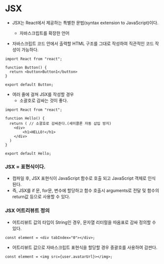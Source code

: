 # JSX

- JSX는 React에서 제공하는 특별한 문법(syntax extension to JavaScript)이다.
  - 자바스크립트를 확장한 언어

- 자바스크립트 코드 안에서 출력할 HTML 구조를 그대로 작성하여 직관적인 코드 작성이 가능하다.

```react
import React from "react";

function Button() {
  return <button>Button1</button>
}

export default Button;
```

- 여러 줄에 걸쳐 JSX를 작성할 경우
  - 소괄호로 감싸는 것이 좋다.

```react
import React from "react";

function Hello() {
  return ( // 소괄호로 감싸준다.(세미콜론 자동 삽입 방지)
  	<div>
    	<h1>HELLO!</h1>  
    </div>
  )
}

export default Hello;
```



### JSX = 표현식이다.

- 컴파일 후, JSX 표현식이 JavaScript 함수로 호출 되고 JavaScript 객체로 인식된다.
- 즉, JSX를 if 문, for문, 변수에 할당하고 함수 호출시 arguments로 전달 및 함수의 return값 등으로 사용할 수 있다.



### JSX 어트리뷰트 정의

- 어트리뷰트 값의 타입이 String인 경우, 문자열 리터럴을 따옴표로 감싸 정의할 수 있다.

```react
const element = <div tabIndex="0"></div>;
```

- 어트리뷰트 값으로 자바스크립트 표현식을 할당할 경우 중괄호를 사용하여 감싼다.

```react
const element = <img src={user.avatarUrl}></img>;
```